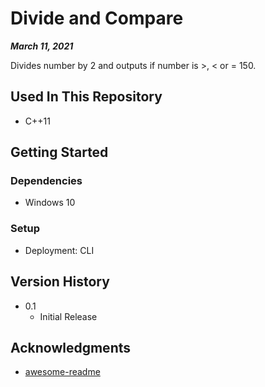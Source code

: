 # Divide and Compare

***March 11, 2021***

Divides number by 2 and outputs if number is >, < or = 150.

## Used In This Repository

- C++11

## Getting Started

### Dependencies

- Windows 10

### Setup

* Deployment: CLI

## Version History

* 0.1
    * Initial Release

## Acknowledgments

* [awesome-readme](https://github.com/matiassingers/awesome-readme)
